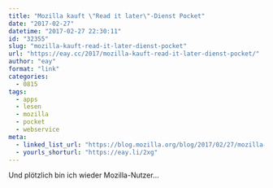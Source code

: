 ```yaml
---
title: "Mozilla kauft \"Read it later\"-Dienst Pocket"
date: "2017-02-27"
datetime: "2017-02-27 22:30:11"
id: "32355"
slug: "mozilla-kauft-read-it-later-dienst-pocket"
url: "https://eay.cc/2017/mozilla-kauft-read-it-later-dienst-pocket/"
author: "eay"
format: "link"
categories:
  - 0815
tags:
  - apps
  - lesen
  - mozilla
  - pocket
  - webservice
meta:
  - linked_list_url: "https://blog.mozilla.org/blog/2017/02/27/mozilla-acquires-pocket/"
  - yourls_shorturl: "https://eay.li/2xg"
---
```


Und plötzlich bin ich wieder Mozilla-Nutzer...
